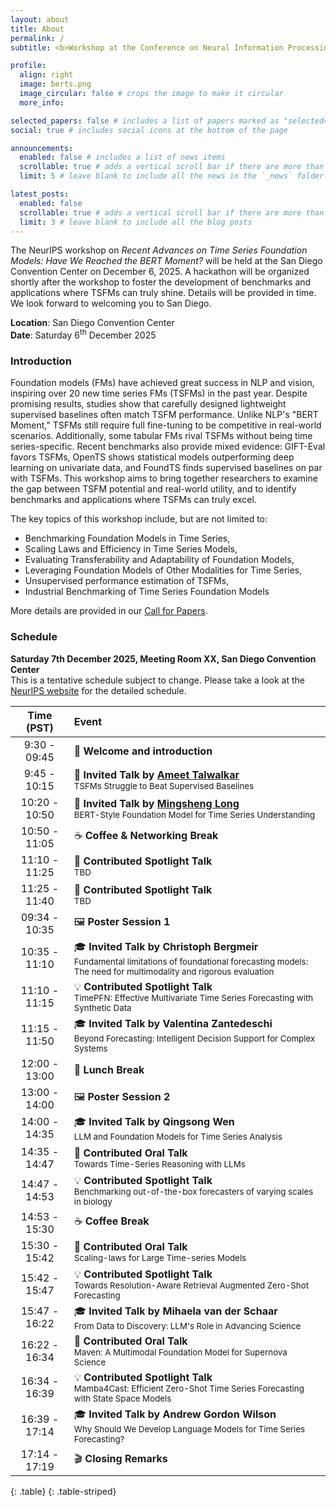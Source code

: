 ```yaml
---
layout: about
title: About
permalink: /
subtitle: <b>Workshop at the Conference on Neural Information Processing Systems (NeurIPS) 2025</b>

profile:
  align: right
  image: berts.png
  image_circular: false # crops the image to make it circular
  more_info: 

selected_papers: false # includes a list of papers marked as "selected={true}"
social: true # includes social icons at the bottom of the page

announcements:
  enabled: false # includes a list of news items
  scrollable: true # adds a vertical scroll bar if there are more than 3 news items
  limit: 5 # leave blank to include all the news in the `_news` folder

latest_posts:
  enabled: false
  scrollable: true # adds a vertical scroll bar if there are more than 3 new posts items
  limit: 3 # leave blank to include all the blog posts
---
```


The NeurIPS workshop on *Recent Advances on Time Series Foundation Models: Have We Reached the BERT Moment?* will be held at the San Diego Convention Center on December 6, 2025.
A hackathon will be organized shortly after the workshop to foster the development of benchmarks and applications where TSFMs can truly shine. Details will be provided in time. We look forward to welcoming you to San Diego. 

**Location**: San Diego Convention Center<br>
**Date**: Saturday 6<sup>th</sup> December 2025

### Introduction

Foundation models (FMs) have achieved great success in NLP and vision, inspiring over 20 new time series FMs (TSFMs) in the past year. Despite promising results, studies show that carefully designed lightweight supervised baselines often match TSFM performance. Unlike NLP's "BERT Moment," TSFMs still require full fine-tuning to be competitive in real-world scenarios. Additionally, some tabular FMs rival TSFMs without being time series-specific. Recent benchmarks also provide mixed evidence: GIFT-Eval favors TSFMs, OpenTS shows statistical models outperforming deep learning on univariate data, and FoundTS finds supervised baselines on par with TSFMs. This workshop aims to bring together researchers to examine the gap between TSFM potential and real-world utility, and to identify benchmarks and applications where TSFMs can truly excel.

The key topics of this workshop include, but are not limited to:
- Benchmarking Foundation Models in Time Series,
- Scaling Laws and Efficiency in Time Series Models,
- Evaluating Transferability and Adaptability of Foundation Models,
- Leveraging Foundation Models of Other Modalities for Time Series,
- Unsupervised performance estimation of TSFMs,
- Industrial Benchmarking of Time Series Foundation Models

More details are provided in our [Call for Papers](/call-for-papers/).

### Schedule
**Saturday 7th December 2025, Meeting Room XX, San Diego Convention Center** <br>
This is a tentative schedule subject to change. Please take a look at the [NeurIPS website](https://neurips.cc/) for the detailed schedule.

| **Time (PST)**                                | **Event**                                                                                                                                                                   |
|:------------------------------------------:|:------------------------------------------------------------------------------------------------------------------------------------------------------------------------|
| 9:30 - 09:45                  | 🥁 **Welcome and introduction**                                                                                                                                              |
| 9:45 - 10:15                  | 📢 **Invited Talk by <a href="https://www.cs.cmu.edu/~atalwalk/">Ameet Talwalkar</a>** <br /> <small>TSFMs Struggle to Beat Supervised Baselines<small/>                                                                                       |
| 10:20 - 10:50                 | 📢 **Invited Talk by <a href="https://ise.thss.tsinghua.edu.cn/~mlong/">Mingsheng Long</a>** <br /> <small>BERT-Style Foundation Model for Time Series Understanding<small/>                                                                           |
| 10:50 - 11:05                 | ☕ **Coffee & Networking Break** <br />                                                                                                                |
| 11:10 - 11:25                 | 🎤 **Contributed Spotlight Talk** <br /> <small>TBD<small/>                                                                                           |
| 11:25 - 11:40                 | 🎤 **Contributed Spotlight Talk** <br /> <small>TBD<small/>                                                                                                          |
| 09:34 - 10:35                 | 🖼️ **Poster Session 1**                                                                                                                                   |
| 10:35 - 11:10                 | 🎓 **Invited Talk by Christoph Bergmeir** <br /> <small>Fundamental limitations of foundational forecasting models: The need for multimodality and rigorous evaluation<small/>   |
| 11:10 - 11:15                 | 💡 **Contributed Spotlight Talk** <br /> <small>TimePFN: Effective Multivariate Time Series Forecasting with Synthetic Data<small/>                                                                            |
| 11:15 - 11:50                 | 🎓 **Invited Talk by Valentina Zantedeschi** <br /> <small>Beyond Forecasting: Intelligent Decision Support for Complex Systems<small/>                                          |
| 12:00 - 13:00                 | 🥗 **Lunch Break**                                                                                                                                                             |
| 13:00 - 14:00                 | 🖼️ **Poster Session 2**                                                                                                                                 |
| 14:00 - 14:35                 | 🎓 **Invited Talk by Qingsong Wen** <br /> <small>LLM and Foundation Models for Time Series Analysis<small/>                                                                     |
| 14:35 - 14:47                 | 📢 **Contributed Oral Talk** <br /> <small>Towards Time-Series Reasoning with LLMs<small/>                                                                                                                     |
| 14:47 - 14:53                 | 💡 **Contributed Spotlight Talk** <br /> <small>Benchmarking out-of-the-box forecasters of varying scales in biology<small/>                                                                                   |
| 14:53 - 15:30                 | ☕ **Coffee Break**                                                                                                                                     |
| 15:30 - 15:42                 | 📢 **Contributed Oral Talk** <br /> <small>Scaling-laws for Large Time-series Models<small/>                                                                                                                   |
| 15:42 - 15:47                 | 💡 **Contributed Spotlight Talk** <br /> <small>Towards Resolution-Aware Retrieval Augmented Zero-Shot Forecasting<small/>                                                                                     |
| 15:47 - 16:22                 | 🎓 **Invited Talk by Mihaela van der Schaar** <br /> <small>From Data to Discovery: LLM's Role in Advancing Science<small/>                                              |                                                                                                                           |             |
| 16:22 - 16:34                 | 📢 **Contributed Oral Talk** <br /> <small>Maven: A Multimodal Foundation Model for Supernova Science<small/>                                                                                                  |
| 16:34 - 16:39                 | 💡 **Contributed Spotlight Talk** <br /> <small>Mamba4Cast: Efficient Zero-Shot Time Series Forecasting with State Space Models<small/>                                                                        |
| 16:39 - 17:14                 | 🎓 **Invited Talk by Andrew Gordon Wilson** <br /> <small>Why Should We Develop Language Models for Time Series Forecasting?<small/>                                          |
| 17:14 - 17:19                 | 🎬 **Closing Remarks**                                          |
{: .table}
{: .table-striped}
